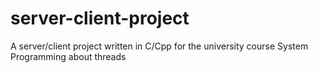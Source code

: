 # server-client-project
A server/client project written in C/Cpp for the university course System Programming about threads
